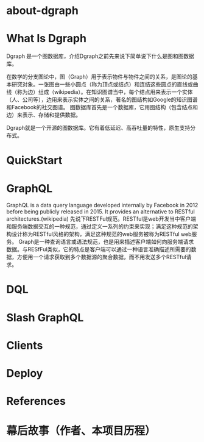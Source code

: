 # about-dgraph

# What Is Dgraph
Dgraph 是一个图数据库，介绍Dgraph之前先来说下简单说下什么是图和图数据库。

在数学的分支图论中，图（Graph）用于表示物件与物件之间的关系，是图论的基本研究对象。一张图由一些小圆点（称为顶点或结点）和连结这些圆点的直线或曲线（称为边）组成（wikipedia）。在知识图谱当中，每个结点用来表示一个实体（人、公司等），边用来表示实体之间的关系，著名的图结构如Google的知识图谱和Facebook的社交图谱。
图数据库首先是一个数据库，它用图结构（包含结点和边）来表示、存储和提供数据。

Dgraph就是一个开源的图数据库。它有着低延迟、高吞吐量的特性，原生支持分布式。
# QuickStart


# GraphQL
GraphQL is a data query language developed internally by Facebook in 2012 before being publicly released in 2015. It provides an alternative to RESTful architectures.(wikipedia)
先说下RESTFul规范。RESTful是web开发当中客户端和服务端数据交互的一种规范，通过定义一系列的约束来实现；满足这种规范的架构设计称为RESTful风格的架构，满足这种规范的web服务被称为RESTful web服务。
Graph是一种查询语言或语法规范，也是用来描述客户端如何向服务端请求数据。与RESfFul类似，它的特点是客户端可以通过一种语言准确描述所需要的数据，方便用一个请求获取到多个数据源的聚合数据，而不用发送多个RESTful请求。
# DQL
# Slash GraphQL
# Clients
# Deploy


# References

# 幕后故事（作者、本项目历程）
